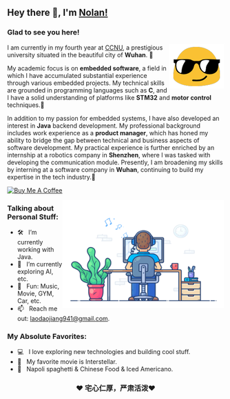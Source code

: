 ## Hey there 👋, I'm [Nolan!](https://github.com/Nolan-Jon/)



### Glad to see you here! 

<div align="center">

<img align="right" alt="" src="./images/emoji.gif" />

</div>

I am currently in my fourth year at [CCNU](https://www.ccnu.edu.cn/), a prestigious university situated in the beautiful city of **Wuhan**. 🚀

My academic focus is on **embedded software**, a field in which I have accumulated substantial experience through various embedded projects. My technical skills are grounded in programming languages such as **C**, and I have a solid understanding of platforms like **STM32** and **motor control** techniques.🌟

In addition to my passion for embedded systems, I have also developed an interest in **Java** backend development. My professional background includes work experience as a **product manager**, which has honed my ability to bridge the gap between technical and business aspects of software development. My practical experience is further enriched by an internship at a robotics company in **Shenzhen**, where I was tasked with developing the communication module. Presently, I am broadening my skills by interning at a software company in **Wuhan**, continuing to build my expertise in the tech industry.🌟



<a href="https://www.buymeacoffee.com/iampavangandhi" target="_blank"><img src="https://cdn.buymeacoffee.com/buttons/v2/default-yellow.png" alt="Buy Me A Coffee" height="60px" width="217px" ></a>

<img align="right" height="250" width="375" alt="" src="./images/developer.gif" />

### Talking about Personal Stuff:

- 🛠 &nbsp; I’m currently working with Java.
- 🚀 &nbsp; I’m currently exploring AI, etc.
- 👾 &nbsp; Fun: Music, Movie, GYM, Car, etc.
- 📫 &nbsp; Reach me out: laodaojiang941@gmail.com.

### My Absolute Favorites:

- 💻 &nbsp; I love exploring new technologies and building cool stuff.
- 📰 &nbsp; My favorite movie is Interstellar.
- 🍕 &nbsp; Napoli spaghetti & Chinese Food & Iced Americano.

<div align="center">

### ❤️ 宅心仁厚，严肃活泼❤️

</div>
